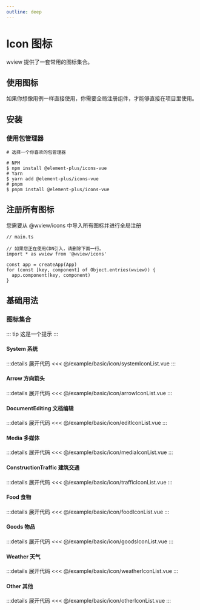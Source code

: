 ```yaml
---
outline: deep
---
```


# Icon 图标

wview 提供了一套常用的图标集合。

## 使用图标

如果你想像用例一样直接使用，你需要全局注册组件，才能够直接在项目里使用。

## 安装

### 使用包管理器

```shell  
# 选择一个你喜欢的包管理器

# NPM
$ npm install @element-plus/icons-vue
# Yarn
$ yarn add @element-plus/icons-vue
# pnpm
$ pnpm install @element-plus/icons-vue
```

## 注册所有图标

您需要从 @wview/icons 中导入所有图标并进行全局注册

```shell
// main.ts

// 如果您正在使用CDN引入，请删除下面一行。
import * as wview from '@wview/icons'

const app = createApp(App)
for (const [key, component] of Object.entries(wview)) {
  app.component(key, component)
}
```

## 基础用法

### 图标集合

<!-- <script lang='ts'>
export default {
  data() {
    return {
      dynamicComponent: null
    }
  },
  mounted() {
    import ('../../example/basic/ExampleIcon.vue').then(module => {
      this.dynamicComponent = module.default
    })
  }
}
</script>

<ClientOnly>
  <component v-if="dynamicComponent" :is="dynamicComponent"></component>
</ClientOnly>

:::details 展开代码
<<< @/example/basic/ExampleIcon.vue
::: -->

::: tip
这是一个提示
:::

#### System 系统

<script lang="ts" setup>
  import systemIconList from '@/example/basic/icon/systemIconList.vue'
  import arrowIconList from '@/example/basic/icon/arrowIconList.vue'
  import editIconList from '@/example/basic/icon/editIconList.vue'
  import foodIconList from '@/example/basic/icon/foodIconList.vue'
  import goodsIconList from '@/example/basic/icon/goodsIconList.vue'
  import mediaIconList from '@/example/basic/icon/mediaIconList.vue'
  import trafficIconList from '@/example/basic/icon/trafficIconList.vue'
  import weatherIconList from '@/example/basic/icon/weatherIconList.vue'
  import otherIconList from '@/example/basic/icon/otherIconList.vue'
</script>

<ClientOnly>
  <systemIconList/>
</ClientOnly>

:::details 展开代码
<<< @/example/basic/icon/systemIconList.vue
:::

#### Arrow 方向箭头

<ClientOnly>
  <arrowIconList/>
</ClientOnly>

:::details 展开代码
<<< @/example/basic/icon/arrowIconList.vue
:::

#### DocumentEditing 文档编辑

<ClientOnly>
  <editIconList/>
</ClientOnly>

:::details 展开代码
<<< @/example/basic/icon/editIconList.vue
:::

#### Media 多媒体

<ClientOnly>
  <mediaIconList/>
</ClientOnly>

:::details 展开代码
<<< @/example/basic/icon/mediaIconList.vue
:::

#### ConstructionTraffic 建筑交通

<ClientOnly>
  <trafficIconList/>
</ClientOnly>

:::details 展开代码
<<< @/example/basic/icon/trafficIconList.vue
:::

#### Food 食物

<ClientOnly>
  <foodIconList/>
</ClientOnly>

:::details 展开代码
<<< @/example/basic/icon/foodIconList.vue
:::

#### Goods 物品

<ClientOnly>
  <goodsIconList/>
</ClientOnly>

:::details 展开代码
<<< @/example/basic/icon/goodsIconList.vue
:::

#### Weather 天气

<ClientOnly>
  <weatherIconList/>
</ClientOnly>

:::details 展开代码
<<< @/example/basic/icon/weatherIconList.vue
:::

#### Other 其他

<ClientOnly>
  <otherIconList/>
</ClientOnly>

:::details 展开代码
<<< @/example/basic/icon/otherIconList.vue
:::
